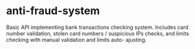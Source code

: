 # anti-fraud-system
Basic API implementing bank transactions checking system. Includes card number validation, stolen card numbers / suspicious IPs checks, and limits checking with manual validation and limits auto- ajusting.
